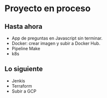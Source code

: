 # Proyecto en proceso

## Hasta ahora

- App de preguntas en Javascript sin terminar.
- Docker: crear imagen y subir a Docker Hub.
- Pipeline Make
- k8s

## Lo siguiente 

- Jenkis
- Terraform
- Subir a GCP